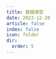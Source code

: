 ```yaml
---
title: 数据类型
date: 2023-12-20
article: false
index: false
icon: folder
dir:
  order: 5
---
```


<Catalog />
